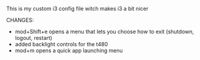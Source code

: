 This is my custom i3 config file witch makes i3 a bit nicer

CHANGES:
* mod+Shift+e opens a menu that lets you choose how to exit (shutdown, logout, restart)
* added backlight controls for the t480
* mod+m opens a quick app launching menu
